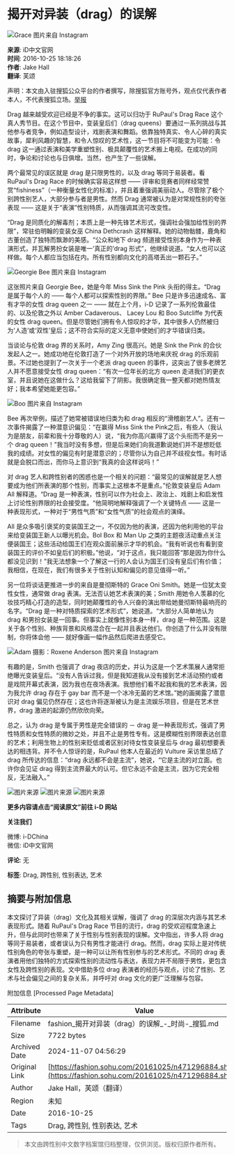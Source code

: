 # 揭开对异装（drag）的误解

![Grace 图片来自 Instagram](https://img.mp.itc.cn/upload/20161025/3061a0a10a88489db3f36d695ffd4cba_th.jpeg)

**来源**: iD中文官网  
**时间**: 2016-10-25 18:18:26  
**作者**: Jake Hall  
**翻译**: 芙颂  

声明：本文由入驻搜狐公众平台的作者撰写，除搜狐官方账号外，观点仅代表作者本人，不代表搜狐立场。[举报](https://quan.sohu.com/q/545c9b6bf6c43b5569fe64a2)

Drag 越来越受欢迎已经是不争的事实。这可以归功于 RuPaul's Drag Race 这个真人秀节目。在这个节目中，变装皇后们（drag queens）要通过一系列挑战与其他参与者竞争，例如造型设计，戏剧表演和舞蹈。依靠独特真实、令人心碎的真实故事，犀利风趣的智慧，和令人惊叹的艺术性，这一节目将不可能变为可能：令 drag 这一通过表演和美学重塑性别、极具颠覆性的艺术搬上电视。在成功的同时，争论和讨论也与日俱增。当然，也产生了一些误解。

两个最常见的误区就是 drag 是只限男性的，以及 drag 等同于易装者。看 RuPaul's Drag Race 的时候确实容易这样想 —— 评审和竞赛者同样经常赞赏“fishiness”（一种衡量女性化的标准），并且着重强调美丽动人。尽管除了极个别跨性别艺人，大部分参与者是男性。然而 Drag 通常被认为是对常规性别的夸张表现 —— 这是关于“表演”性别特质，从而强调其流可改变性。

“Drag 是同质化的解毒剂；本质上是一种先锋艺术形式，强调社会强加给性别的界限”，常驻伯明翰的变装女巫 China Dethcrash 这样解释。她的动物骷髅，鹿角和古董创造了独特而飘渺的美感。“公众和地下 drag 频道接受性别本身作为一种表演形式，并瓦解男扮女装是唯一‘真正的’drag 形式”，他继续说道。“女人也可以这样做。每个人都应当包括在内。所有性别都向文化的高塔丢出一颗石子。”

![Georgie Bee 图片来自 Instagram](https://img.mp.itc.cn/upload/20161025/ee4eacd9bbe2495b97b9c9c01c9a9370_th.jpeg)

这张照片来自 Georgie Bee，她是今年 Miss Sink the Pink 头衔的得主。“Drag 是属于每个人的 —— 每个人都可以探索性别的界限。” Bee 只是许多迅速成名、富有才华的女性 drag queen 之一 —— 就在上个月，i-D 记录了一系列伦敦最佳的、以及伦敦之外以 Amber Cadaverous、 Lacey Lou 和 Boo Sutcliffe 为代表的女性 drag queen。但是尽管她们拥有令人惊叹的才华，其中很多人仍然被归为‘人造’或‘双性’皇后；这不符合实际的定义无意中使她们的才华错误归类。

当谈论与伦敦 drag 界的关系时，Amy Zing 很高兴。她是 Sink the Pink 的合伙发起人之一。她成功地在伦敦打造了一个对外开放的场地来庆祝 drag 的乐观前景。不过她也提到了一次关于一个老派 drag queen 的事件，这突出了很多老牌艺人并不愿意接受女性 drag queen：“有次一位年长的北方 queen 走进我们的更衣室，并且说她在这做什么？这给我留下了阴影。我很确定我一整天都对她热情友好；我本希望她能更包容。”

![Boo 图片来自 Instagram](https://img.mp.itc.cn/upload/20161025/ab9f89b6bd694af48281fe95bf934826_th.jpeg)

Bee 再次举例，描述了她常被错误地归类为和 drag 相反的“滑稽剧艺人”。还有一次事件揭露了一种潜意识偏见：“在赢得 Miss Sink the Pink之后，有些人（我认为是朋友，前辈和我十分尊敬的人）说，“我为你高兴赢得了这个头衔而不是另一个 drag queen！”我当时没有多想，但是后来她们向我道歉说她们并不是想贬低我的成绩。对女性的偏见有时是潜意识的；尽管你认为自己并不歧视女性。有时话就是会脱口而出，而你马上意识到“我真的会这样说吗！”

对 drag 艺人和跨性别者的困惑也是一个相关的问题：“最常见的误解就是艺人想要成为他们所表演的那个性别，而事实上这根本不是重点。”伦敦变装皇后 Adam All 解释道。“Drag 是一种表演，性别可以作为社会上、政治上、戏剧上和启发性上讨论性别界限的社会接受度。“他简明地解释强调了一个关键特点 —— 这是一种表现形式，一种对于“男性气质”和“女性气质”的社会观点的演绎。

All 是众多吸引褒奖的变装国王之一，不仅因为他的表演，还因为他利用他的平台来给变装国王新人以曝光机会。Bol Box 和 Man Up 之类的主题夜活动重点关注便装国王；这些活动给国王们在观众面前展示才华的机会。“我有听说也有看到变装国王的评价不如皇后们的积极。”他说，“对于这点，我只能回答“那是因为你什么都没见识到！”我无法想象一个了解这一行的人会认为国王们没有皇后们有价值；我相信，在现在，我们有很多关于性别认知和偏见的意见值得一听。”

另一位将谈话更推进一步的来自是曼彻斯特的 Grace Oni Smith。她是一位犹太变性女性，通常做 drag 表演。无法否认她艺术表演的美；Smith 用她令人羡慕的化妆技巧精心打造的造型，同时她颠覆性的令人兴奋的演出带给她曼彻斯特最响亮的名字。“Drag 是一种对特质探索的艺术形式”，她说道。“大部分人简单地认为 drag 和男扮女装是一回事。但事实上就像性别本身一样，drag 是一种范围。这是关于各个性别、种族背景和风格混合在一起并且表达他们。你创造了什么并没有限制，你将体会他 —— 就好像画一幅作品然后爬进去感受它。

![Adam 摄影：Roxene Anderson 图片来自 Instagram](https://img.mp.itc.cn/upload/20161025/ab3539188891406ebb54093a41a395d9_th.jpeg)

有趣的是，Smith 也强调了 drag 夜店的历史，并认为这是一个艺术策展人通常拒绝曝光变装皇后。“没有人告诉过我，但是我知道我从没有接到艺术活动预约或者是戏院开幕式表演，因为我也在夜场表演。我想他们看不起我和我的艺术表演，因为我允许 drag 存在于 gay bar 而不是一个冰冷无菌的艺术馆。”她的画揭露了潜意识对 drag 偏见仍然存在；这也许将逐渐被认为是主流娱乐项目，但是在艺术世界，drag 激进的起源仍然欣欣向荣。

总之，认为 drag 是专属于男性是完全错误的 － drag 是一种表现形式，强调了男性特质和女性特质的微妙之处，并且不止是男性专有。这是模糊性别界限表达创意的艺术；利用生物上的性别来贬低或者区别对待女性变装皇后与 drag 最初想要表达的相违背。并不令人惊讶的是，RuPaul 他本人在最近的 Vulture 采访里总结了 drag 所传达的信息：“drag 永远都不会是主流”，她说，“它是主流的对立面。也许你会见证 drag 得到主流界最大的认可。但它永远不会是主流，因为它完全相反，无法融入。”

![图片来源](https://img.mp.itc.cn/upload/20161025/2834011532da43d6b55df185e1f334bb_th.jpeg)
![图片来源](https://img.mp.itc.cn/upload/20161025/091bc557124e458f9e10a026ad9050b9_th.jpeg)
![图片来源](https://img.mp.itc.cn/upload/20161025/69bcb4fa38474adb84d5c13d1b6fb6c7_th.jpeg)

**更多内容请点击“阅读原文”前往 i-D 网站**

**关注我们**

微博: i-DChina  
微信: iD中文官网  

**评论**: 无

**标签**: Drag, 跨性别, 性别表达, 艺术

## 摘要与附加信息

<!-- tcd_abstract -->
本文探讨了异装（drag）文化及其相关误解，强调了 drag 的深层次内涵与其艺术表现形式。随着 RuPaul's Drag Race 节目的流行，drag 的受欢迎程度急速上升，但与此同时也带来了关于性别与性别表现的误解。文中指出，许多人将 drag 等同于易装者，或者误认为只有男性才能进行 drag。然而，drag 实际上是对传统性别角色的夸张与重塑，是一种可以让所有性别参与的艺术形式。不同的 drag 表演者用他们独特的方式探索性别的流动性与表达，表现力并不局限于男性，更包含女性及跨性别的表现。文中借助多位 drag 表演者的经历与观点，讨论了性别、艺术与社会偏见之间的复杂关系，并呼吁对 drag 文化的更广泛理解与包容。
<!-- tcd_abstract_end -->

附加信息 [Processed Page Metadata]

| Attribute       | Value                                  |
|-----------------|----------------------------------------|
| Filename        | fashion_揭开对异装（drag）的误解_-_时尚-_搜狐.md                             |
| Size            | 7722 bytes                           |
| Archived Date   | 2024-11-07 04:56:29                             |
| Original Link   | [https://fashion.sohu.com/20161025/n471296884.shtml](https://fashion.sohu.com/20161025/n471296884.shtml)                       |
| Author          | Jake Hall，芙颂（翻译）                               |
| Region          | 未知                               |
| Date            | 2016-10-25                                 |
| Tags            | Drag, 跨性别, 性别表达, 艺术                                 |
>
> 本文由跨性别中文数字档案馆归档整理，仅供浏览。版权归原作者所有。
>
